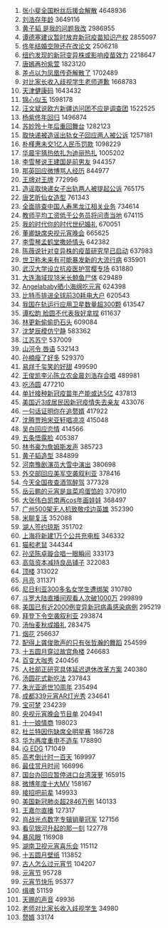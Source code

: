 1. [张小斐全国粉丝后援会解散](https://s.weibo.com/weibo?q=%23%E5%BC%A0%E5%B0%8F%E6%96%90%E5%85%A8%E5%9B%BD%E7%B2%89%E4%B8%9D%E5%90%8E%E6%8F%B4%E4%BC%9A%E8%A7%A3%E6%95%A3%23&Refer=top) 4648936
1. [刘浩存年龄](https://s.weibo.com/weibo?q=%23%E5%88%98%E6%B5%A9%E5%AD%98%E5%B9%B4%E9%BE%84%23&Refer=top) 3649116
1. [黄子韬 是我的问题我改](https://s.weibo.com/weibo?q=%E9%BB%84%E5%AD%90%E9%9F%AC%20%E6%98%AF%E6%88%91%E7%9A%84%E9%97%AE%E9%A2%98%E6%88%91%E6%94%B9&Refer=top) 2986955
1. [谭德塞建议暂时放弃新冠疫苗知识产权](https://s.weibo.com/weibo?q=%23%E8%B0%AD%E5%BE%B7%E5%A1%9E%E5%BB%BA%E8%AE%AE%E6%9A%82%E6%97%B6%E6%94%BE%E5%BC%83%E6%96%B0%E5%86%A0%E7%96%AB%E8%8B%97%E7%9F%A5%E8%AF%86%E4%BA%A7%E6%9D%83%23&Refer=top) 2855097
1. [佟年结婚空隙还在改论文](https://s.weibo.com/weibo?q=%23%E4%BD%9F%E5%B9%B4%E7%BB%93%E5%A9%9A%E7%A9%BA%E9%9A%99%E8%BF%98%E5%9C%A8%E6%94%B9%E8%AE%BA%E6%96%87%23&Refer=top) 2506218
1. [纽约发现的新冠变异株或影响疫苗效力](https://s.weibo.com/weibo?q=%23%E7%BA%BD%E7%BA%A6%E5%8F%91%E7%8E%B0%E7%9A%84%E6%96%B0%E5%86%A0%E5%8F%98%E5%BC%82%E6%A0%AA%E6%88%96%E5%BD%B1%E5%93%8D%E7%96%AB%E8%8B%97%E6%95%88%E5%8A%9B%23&Refer=top) 2218647
1. [唐嫣再扮紫萱](https://s.weibo.com/weibo?q=%23%E5%94%90%E5%AB%A3%E5%86%8D%E6%89%AE%E7%B4%AB%E8%90%B1%23&Refer=top) 1823120
1. [差点以为凤凰传奇解散了](https://s.weibo.com/weibo?q=%23%E5%B7%AE%E7%82%B9%E4%BB%A5%E4%B8%BA%E5%87%A4%E5%87%B0%E4%BC%A0%E5%A5%87%E8%A7%A3%E6%95%A3%E4%BA%86%23&Refer=top) 1702489
1. [对比家长收入歧视学生老师道歉](https://s.weibo.com/weibo?q=%23%E5%AF%B9%E6%AF%94%E5%AE%B6%E9%95%BF%E6%94%B6%E5%85%A5%E6%AD%A7%E8%A7%86%E5%AD%A6%E7%94%9F%E8%80%81%E5%B8%88%E9%81%93%E6%AD%89%23&Refer=top) 1668783
1. [天津健康码](https://s.weibo.com/weibo?q=%E5%A4%A9%E6%B4%A5%E5%81%A5%E5%BA%B7%E7%A0%81&Refer=top) 1643432
1. [锦心似玉](https://s.weibo.com/weibo?q=%23%E9%94%A6%E5%BF%83%E4%BC%BC%E7%8E%89%23&Refer=top) 1598178
1. [汪文斌说欧方新疆访问团不应是调查团](https://s.weibo.com/weibo?q=%23%E6%B1%AA%E6%96%87%E6%96%8C%E8%AF%B4%E6%AC%A7%E6%96%B9%E6%96%B0%E7%96%86%E8%AE%BF%E9%97%AE%E5%9B%A2%E4%B8%8D%E5%BA%94%E6%98%AF%E8%B0%83%E6%9F%A5%E5%9B%A2%23&Refer=top) 1522525
1. [杨紫佟年回归](https://s.weibo.com/weibo?q=%23%E6%9D%A8%E7%B4%AB%E4%BD%9F%E5%B9%B4%E5%9B%9E%E5%BD%92%23&Refer=top) 1496874
1. [苏妙玲十年后重回舞台](https://s.weibo.com/weibo?q=%23%E8%8B%8F%E5%A6%99%E7%8E%B2%E5%8D%81%E5%B9%B4%E5%90%8E%E9%87%8D%E5%9B%9E%E8%88%9E%E5%8F%B0%23&Refer=top) 1282123
1. [取快递被造谣出轨女子回应两人被公诉](https://s.weibo.com/weibo?q=%23%E5%8F%96%E5%BF%AB%E9%80%92%E8%A2%AB%E9%80%A0%E8%B0%A3%E5%87%BA%E8%BD%A8%E5%A5%B3%E5%AD%90%E5%9B%9E%E5%BA%94%E4%B8%A4%E4%BA%BA%E8%A2%AB%E5%85%AC%E8%AF%89%23&Refer=top) 1257181
1. [朴槿惠未交1亿人民币罚款](https://s.weibo.com/weibo?q=%E6%9C%B4%E6%A7%BF%E6%83%A0%E6%9C%AA%E4%BA%A41%E4%BA%BF%E4%BA%BA%E6%B0%91%E5%B8%81%E7%BD%9A%E6%AC%BE&Refer=top) 1098229
1. [华晨宇猜热依扎为迪丽热扎](https://s.weibo.com/weibo?q=%E5%8D%8E%E6%99%A8%E5%AE%87%E7%8C%9C%E7%83%AD%E4%BE%9D%E6%89%8E%E4%B8%BA%E8%BF%AA%E4%B8%BD%E7%83%AD%E6%89%8E&Refer=top) 1005202
1. [李雪琴说王建国是前男友](https://s.weibo.com/weibo?q=%E6%9D%8E%E9%9B%AA%E7%90%B4%E8%AF%B4%E7%8E%8B%E5%BB%BA%E5%9B%BD%E6%98%AF%E5%89%8D%E7%94%B7%E5%8F%8B&Refer=top) 944357
1. [那英回应微博骂人经历](https://s.weibo.com/weibo?q=%23%E9%82%A3%E8%8B%B1%E5%9B%9E%E5%BA%94%E5%BE%AE%E5%8D%9A%E9%AA%82%E4%BA%BA%E7%BB%8F%E5%8E%86%23&Refer=top) 844977
1. [王牌对王牌](https://s.weibo.com/weibo?q=%E7%8E%8B%E7%89%8C%E5%AF%B9%E7%8E%8B%E7%89%8C&Refer=top) 772996
1. [造谣取快递女子出轨两人被提起公诉](https://s.weibo.com/weibo?q=%23%E9%80%A0%E8%B0%A3%E5%8F%96%E5%BF%AB%E9%80%92%E5%A5%B3%E5%AD%90%E5%87%BA%E8%BD%A8%E4%B8%A4%E4%BA%BA%E8%A2%AB%E6%8F%90%E8%B5%B7%E5%85%AC%E8%AF%89%23&Refer=top) 765175
1. [唐艺昕仙女造型](https://s.weibo.com/weibo?q=%23%E5%94%90%E8%89%BA%E6%98%95%E4%BB%99%E5%A5%B3%E9%80%A0%E5%9E%8B%23&Refer=top) 761343
1. [全面排查中国人寿黑龙江相关业务](https://s.weibo.com/weibo?q=%23%E5%85%A8%E9%9D%A2%E6%8E%92%E6%9F%A5%E4%B8%AD%E5%9B%BD%E4%BA%BA%E5%AF%BF%E9%BB%91%E9%BE%99%E6%B1%9F%E7%9B%B8%E5%85%B3%E4%B8%9A%E5%8A%A1%23&Refer=top) 734614
1. [教师平均工资低于公务员将问责当地](https://s.weibo.com/weibo?q=%23%E6%95%99%E5%B8%88%E5%B9%B3%E5%9D%87%E5%B7%A5%E8%B5%84%E4%BD%8E%E4%BA%8E%E5%85%AC%E5%8A%A1%E5%91%98%E5%B0%86%E9%97%AE%E8%B4%A3%E5%BD%93%E5%9C%B0%23&Refer=top) 674115
1. [我的时代你的时代世纪婚礼](https://s.weibo.com/weibo?q=%23%E6%88%91%E7%9A%84%E6%97%B6%E4%BB%A3%E4%BD%A0%E7%9A%84%E6%97%B6%E4%BB%A3%E4%B8%96%E7%BA%AA%E5%A9%9A%E7%A4%BC%23&Refer=top) 670051
1. [董卿缺席央视元宵晚会](https://s.weibo.com/weibo?q=%23%E8%91%A3%E5%8D%BF%E7%BC%BA%E5%B8%AD%E5%A4%AE%E8%A7%86%E5%85%83%E5%AE%B5%E6%99%9A%E4%BC%9A%23&Refer=top) 665625
1. [李雪琴孟鹤堂撒娇情头](https://s.weibo.com/weibo?q=%E6%9D%8E%E9%9B%AA%E7%90%B4%E5%AD%9F%E9%B9%A4%E5%A0%82%E6%92%92%E5%A8%87%E6%83%85%E5%A4%B4&Refer=top) 642382
1. [陈薇说针对变异株的疫苗研究早已启动](https://s.weibo.com/weibo?q=%23%E9%99%88%E8%96%87%E8%AF%B4%E9%92%88%E5%AF%B9%E5%8F%98%E5%BC%82%E6%A0%AA%E7%9A%84%E7%96%AB%E8%8B%97%E7%A0%94%E7%A9%B6%E6%97%A9%E5%B7%B2%E5%90%AF%E5%8A%A8%23&Refer=top) 637983
1. [世卫称未来有可能暴发新的大流行病](https://s.weibo.com/weibo?q=%23%E4%B8%96%E5%8D%AB%E7%A7%B0%E6%9C%AA%E6%9D%A5%E6%9C%89%E5%8F%AF%E8%83%BD%E6%9A%B4%E5%8F%91%E6%96%B0%E7%9A%84%E5%A4%A7%E6%B5%81%E8%A1%8C%E7%97%85%23&Refer=top) 635901
1. [武汉大学设立抗疫医护赏樱专场](https://s.weibo.com/weibo?q=%E6%AD%A6%E6%B1%89%E5%A4%A7%E5%AD%A6%E8%AE%BE%E7%AB%8B%E6%8A%97%E7%96%AB%E5%8C%BB%E6%8A%A4%E8%B5%8F%E6%A8%B1%E4%B8%93%E5%9C%BA&Refer=top) 631880
1. [大连海域现18米长鲸鱼尸体](https://s.weibo.com/weibo?q=%E5%A4%A7%E8%BF%9E%E6%B5%B7%E5%9F%9F%E7%8E%B018%E7%B1%B3%E9%95%BF%E9%B2%B8%E9%B1%BC%E5%B0%B8%E4%BD%93&Refer=top) 629489
1. [Angelababy晒小海绵吃元宵](https://s.weibo.com/weibo?q=%23Angelababy%E6%99%92%E5%B0%8F%E6%B5%B7%E7%BB%B5%E5%90%83%E5%85%83%E5%AE%B5%23&Refer=top) 624398
1. [比特币排进全球前30耗电大户](https://s.weibo.com/weibo?q=%E6%AF%94%E7%89%B9%E5%B8%81%E6%8E%92%E8%BF%9B%E5%85%A8%E7%90%83%E5%89%8D30%E8%80%97%E7%94%B5%E5%A4%A7%E6%88%B7&Refer=top) 620543
1. [我国在轨运行应用卫星数量超300颗](https://s.weibo.com/weibo?q=%23%E6%88%91%E5%9B%BD%E5%9C%A8%E8%BD%A8%E8%BF%90%E8%A1%8C%E5%BA%94%E7%94%A8%E5%8D%AB%E6%98%9F%E6%95%B0%E9%87%8F%E8%B6%85300%E9%A2%97%23&Refer=top) 613547
1. [谭松韵 脸圆不代表我好拿捏](https://s.weibo.com/weibo?q=%E8%B0%AD%E6%9D%BE%E9%9F%B5%20%E8%84%B8%E5%9C%86%E4%B8%8D%E4%BB%A3%E8%A1%A8%E6%88%91%E5%A5%BD%E6%8B%BF%E6%8D%8F&Refer=top) 611637
1. [林更新偷偷扔石头](https://s.weibo.com/weibo?q=%23%E6%9E%97%E6%9B%B4%E6%96%B0%E5%81%B7%E5%81%B7%E6%89%94%E7%9F%B3%E5%A4%B4%23&Refer=top) 609084
1. [沈梦辰模仿宁静](https://s.weibo.com/weibo?q=%23%E6%B2%88%E6%A2%A6%E8%BE%B0%E6%A8%A1%E4%BB%BF%E5%AE%81%E9%9D%99%23&Refer=top) 583362
1. [江苏苏宁](https://s.weibo.com/weibo?q=%E6%B1%9F%E8%8B%8F%E8%8B%8F%E5%AE%81&Refer=top) 537009
1. [山河令 唇语](https://s.weibo.com/weibo?q=%E5%B1%B1%E6%B2%B3%E4%BB%A4%20%E5%94%87%E8%AF%AD&Refer=top) 532143
1. [孙楠瘦了好多](https://s.weibo.com/weibo?q=%E5%AD%99%E6%A5%A0%E7%98%A6%E4%BA%86%E5%A5%BD%E5%A4%9A&Refer=top) 529370
1. [易烊千玺笑的好甜](https://s.weibo.com/weibo?q=%23%E6%98%93%E7%83%8A%E5%8D%83%E7%8E%BA%E7%AC%91%E7%9A%84%E5%A5%BD%E7%94%9C%23&Refer=top) 499590
1. [王俊凯李沁陈立农金晨刘浩存合唱](https://s.weibo.com/weibo?q=%23%E7%8E%8B%E4%BF%8A%E5%87%AF%E6%9D%8E%E6%B2%81%E9%99%88%E7%AB%8B%E5%86%9C%E9%87%91%E6%99%A8%E5%88%98%E6%B5%A9%E5%AD%98%E5%90%88%E5%94%B1%23&Refer=top) 489981
1. [吃汤圆](https://s.weibo.com/weibo?q=%E5%90%83%E6%B1%A4%E5%9C%86&Refer=top) 477210
1. [单针接种新冠疫苗年产能或达5亿](https://s.weibo.com/weibo?q=%23%E5%8D%95%E9%92%88%E6%8E%A5%E7%A7%8D%E6%96%B0%E5%86%A0%E7%96%AB%E8%8B%97%E5%B9%B4%E4%BA%A7%E8%83%BD%E6%88%96%E8%BE%BE5%E4%BA%BF%23&Refer=top) 437813
1. [美国近3成居民因新冠疫情失去亲友](https://s.weibo.com/weibo?q=%E7%BE%8E%E5%9B%BD%E8%BF%913%E6%88%90%E5%B1%85%E6%B0%91%E5%9B%A0%E6%96%B0%E5%86%A0%E7%96%AB%E6%83%85%E5%A4%B1%E5%8E%BB%E4%BA%B2%E5%8F%8B&Refer=top) 433076
1. [一句话证明你在追赘婿](https://s.weibo.com/weibo?q=%23%E4%B8%80%E5%8F%A5%E8%AF%9D%E8%AF%81%E6%98%8E%E4%BD%A0%E5%9C%A8%E8%BF%BD%E8%B5%98%E5%A9%BF%23&Refer=top) 417922
1. [沈腾贾玲宋亚轩唱凉凉](https://s.weibo.com/weibo?q=%23%E6%B2%88%E8%85%BE%E8%B4%BE%E7%8E%B2%E5%AE%8B%E4%BA%9A%E8%BD%A9%E5%94%B1%E5%87%89%E5%87%89%23&Refer=top) 415048
1. [吴白回应恋情](https://s.weibo.com/weibo?q=%23%E5%90%B4%E7%99%BD%E5%9B%9E%E5%BA%94%E6%81%8B%E6%83%85%23&Refer=top) 414566
1. [五条悟露脸](https://s.weibo.com/weibo?q=%23%E4%BA%94%E6%9D%A1%E6%82%9F%E9%9C%B2%E8%84%B8%23&Refer=top) 405387
1. [林书豪为詹姆斯发声](https://s.weibo.com/weibo?q=%E6%9E%97%E4%B9%A6%E8%B1%AA%E4%B8%BA%E8%A9%B9%E5%A7%86%E6%96%AF%E5%8F%91%E5%A3%B0&Refer=top) 385723
1. [黄子韬造型](https://s.weibo.com/weibo?q=%E9%BB%84%E5%AD%90%E9%9F%AC%E9%80%A0%E5%9E%8B&Refer=top) 384899
1. [河南豫剧演员大雪中演出](https://s.weibo.com/weibo?q=%23%E6%B2%B3%E5%8D%97%E8%B1%AB%E5%89%A7%E6%BC%94%E5%91%98%E5%A4%A7%E9%9B%AA%E4%B8%AD%E6%BC%94%E5%87%BA%23&Refer=top) 380698
1. [外交部回应美军空袭叙利亚](https://s.weibo.com/weibo?q=%23%E5%A4%96%E4%BA%A4%E9%83%A8%E5%9B%9E%E5%BA%94%E7%BE%8E%E5%86%9B%E7%A9%BA%E8%A2%AD%E5%8F%99%E5%88%A9%E4%BA%9A%23&Refer=top) 378416
1. [今天全国夜查酒驾醉驾](https://s.weibo.com/weibo?q=%23%E4%BB%8A%E5%A4%A9%E5%85%A8%E5%9B%BD%E5%A4%9C%E6%9F%A5%E9%85%92%E9%A9%BE%E9%86%89%E9%A9%BE%23&Refer=top) 377328
1. [岳云鹏的元宵是韭菜鸡蛋馅的](https://s.weibo.com/weibo?q=%E5%B2%B3%E4%BA%91%E9%B9%8F%E7%9A%84%E5%85%83%E5%AE%B5%E6%98%AF%E9%9F%AD%E8%8F%9C%E9%B8%A1%E8%9B%8B%E9%A6%85%E7%9A%84&Refer=top) 370910
1. [大张伟白凯南再cos年画娃娃](https://s.weibo.com/weibo?q=%23%E5%A4%A7%E5%BC%A0%E4%BC%9F%E7%99%BD%E5%87%AF%E5%8D%97%E5%86%8Dcos%E5%B9%B4%E7%94%BB%E5%A8%83%E5%A8%83%23&Refer=top) 368497
1. [广州500架无人机致敬戍边英雄](https://s.weibo.com/weibo?q=%23%E5%B9%BF%E5%B7%9E500%E6%9E%B6%E6%97%A0%E4%BA%BA%E6%9C%BA%E8%87%B4%E6%95%AC%E6%88%8D%E8%BE%B9%E8%8B%B1%E9%9B%84%23&Refer=top) 352390
1. [米聊复活](https://s.weibo.com/weibo?q=%E7%B1%B3%E8%81%8A%E5%A4%8D%E6%B4%BB&Refer=top) 352088
1. [湖人签约琼斯](https://s.weibo.com/weibo?q=%E6%B9%96%E4%BA%BA%E7%AD%BE%E7%BA%A6%E7%90%BC%E6%96%AF&Refer=top) 351702
1. [上海将新建1万个公共充电桩](https://s.weibo.com/weibo?q=%E4%B8%8A%E6%B5%B7%E5%B0%86%E6%96%B0%E5%BB%BA1%E4%B8%87%E4%B8%AA%E5%85%AC%E5%85%B1%E5%85%85%E7%94%B5%E6%A1%A9&Refer=top) 346332
1. [猫和老鼠](https://s.weibo.com/weibo?q=%E7%8C%AB%E5%92%8C%E8%80%81%E9%BC%A0&Refer=top) 344344
1. [孙坚陈卓璇合唱一眼瞬间](https://s.weibo.com/weibo?q=%23%E5%AD%99%E5%9D%9A%E9%99%88%E5%8D%93%E7%92%87%E5%90%88%E5%94%B1%E4%B8%80%E7%9C%BC%E7%9E%AC%E9%97%B4%23&Refer=top) 333173
1. [高瓴资本减持良品铺子](https://s.weibo.com/weibo?q=%E9%AB%98%E7%93%B4%E8%B5%84%E6%9C%AC%E5%87%8F%E6%8C%81%E8%89%AF%E5%93%81%E9%93%BA%E5%AD%90&Refer=top) 322083
1. [顶楼](https://s.weibo.com/weibo?q=%E9%A1%B6%E6%A5%BC&Refer=top) 313022
1. [月亮](https://s.weibo.com/weibo?q=%E6%9C%88%E4%BA%AE&Refer=top) 311371
1. [尼日利亚300多名女学生遭绑架](https://s.weibo.com/weibo?q=%E5%B0%BC%E6%97%A5%E5%88%A9%E4%BA%9A300%E5%A4%9A%E5%90%8D%E5%A5%B3%E5%AD%A6%E7%94%9F%E9%81%AD%E7%BB%91%E6%9E%B6&Refer=top) 310780
1. [斗罗大陆直播间观看人次破1000万](https://s.weibo.com/weibo?q=%E6%96%97%E7%BD%97%E5%A4%A7%E9%99%86%E7%9B%B4%E6%92%AD%E9%97%B4%E8%A7%82%E7%9C%8B%E4%BA%BA%E6%AC%A1%E7%A0%B41000%E4%B8%87&Refer=top) 299899
1. [美国已有近2000例变异新冠病毒感染病例](https://s.weibo.com/weibo?q=%23%E7%BE%8E%E5%9B%BD%E5%B7%B2%E6%9C%89%E8%BF%912000%E4%BE%8B%E5%8F%98%E5%BC%82%E6%96%B0%E5%86%A0%E7%97%85%E6%AF%92%E6%84%9F%E6%9F%93%E7%97%85%E4%BE%8B%23&Refer=top) 295219
1. [拜登下令空袭叙利亚](https://s.weibo.com/weibo?q=%23%E6%8B%9C%E7%99%BB%E4%B8%8B%E4%BB%A4%E7%A9%BA%E8%A2%AD%E5%8F%99%E5%88%A9%E4%BA%9A%23&Refer=top) 293874
1. [汤怡麦秋成婚礼](https://s.weibo.com/weibo?q=%23%E6%B1%A4%E6%80%A1%E9%BA%A6%E7%A7%8B%E6%88%90%E5%A9%9A%E7%A4%BC%23&Refer=top) 283475
1. [烟花](https://s.weibo.com/weibo?q=%E7%83%9F%E8%8A%B1&Refer=top) 256637
1. [配得上龚俊歌声的只有张哲瀚的舞蹈](https://s.weibo.com/weibo?q=%23%E9%85%8D%E5%BE%97%E4%B8%8A%E9%BE%9A%E4%BF%8A%E6%AD%8C%E5%A3%B0%E7%9A%84%E5%8F%AA%E6%9C%89%E5%BC%A0%E5%93%B2%E7%80%9A%E7%9A%84%E8%88%9E%E8%B9%88%23&Refer=top) 254599
1. [十五圆月穿过故宫角楼](https://s.weibo.com/weibo?q=%23%E5%8D%81%E4%BA%94%E5%9C%86%E6%9C%88%E7%A9%BF%E8%BF%87%E6%95%85%E5%AE%AB%E8%A7%92%E6%A5%BC%23&Refer=top) 246683
1. [百变大咖秀](https://s.weibo.com/weibo?q=%E7%99%BE%E5%8F%98%E5%A4%A7%E5%92%96%E7%A7%80&Refer=top) 240456
1. [人社部正研究具体延迟退休改革方案](https://s.weibo.com/weibo?q=%23%E4%BA%BA%E7%A4%BE%E9%83%A8%E6%AD%A3%E7%A0%94%E7%A9%B6%E5%85%B7%E4%BD%93%E5%BB%B6%E8%BF%9F%E9%80%80%E4%BC%91%E6%94%B9%E9%9D%A9%E6%96%B9%E6%A1%88%23&Refer=top) 240380
1. [汤圆花式新吃法](https://s.weibo.com/weibo?q=%23%E6%B1%A4%E5%9C%86%E8%8A%B1%E5%BC%8F%E6%96%B0%E5%90%83%E6%B3%95%23&Refer=top) 237843
1. [朱光亚逝世10周年](https://s.weibo.com/weibo?q=%23%E6%9C%B1%E5%85%89%E4%BA%9A%E9%80%9D%E4%B8%9610%E5%91%A8%E5%B9%B4%23&Refer=top) 235494
1. [成都339元宵AR灯光秀](https://s.weibo.com/weibo?q=%E6%88%90%E9%83%BD339%E5%85%83%E5%AE%B5AR%E7%81%AF%E5%85%89%E7%A7%80&Refer=top) 234641
1. [宝可梦](https://s.weibo.com/weibo?q=%E5%AE%9D%E5%8F%AF%E6%A2%A6&Refer=top) 234239
1. [央视元宵晚会节目单](https://s.weibo.com/weibo?q=%23%E5%A4%AE%E8%A7%86%E5%85%83%E5%AE%B5%E6%99%9A%E4%BC%9A%E8%8A%82%E7%9B%AE%E5%8D%95%23&Refer=top) 204941
1. [十一娘情商](https://s.weibo.com/weibo?q=%23%E5%8D%81%E4%B8%80%E5%A8%98%E6%83%85%E5%95%86%23&Refer=top) 198023
1. [杜兰特因伤缺席全明星赛](https://s.weibo.com/weibo?q=%E6%9D%9C%E5%85%B0%E7%89%B9%E5%9B%A0%E4%BC%A4%E7%BC%BA%E5%B8%AD%E5%85%A8%E6%98%8E%E6%98%9F%E8%B5%9B&Refer=top) 186728
1. [华为再度重申不造车](https://s.weibo.com/weibo?q=%E5%8D%8E%E4%B8%BA%E5%86%8D%E5%BA%A6%E9%87%8D%E7%94%B3%E4%B8%8D%E9%80%A0%E8%BD%A6&Refer=top) 178890
1. [iG EDG](https://s.weibo.com/weibo?q=%23iG%20EDG%23&Refer=top) 171049
1. [高考倒计时一百天](https://s.weibo.com/weibo?q=%23%E9%AB%98%E8%80%83%E5%80%92%E8%AE%A1%E6%97%B6%E4%B8%80%E7%99%BE%E5%A4%A9%23&Refer=top) 169997
1. [最佳赏月时间](https://s.weibo.com/weibo?q=%E6%9C%80%E4%BD%B3%E8%B5%8F%E6%9C%88%E6%97%B6%E9%97%B4&Refer=top) 166996
1. [国台办回应暂停进口台湾菠萝](https://s.weibo.com/weibo?q=%23%E5%9B%BD%E5%8F%B0%E5%8A%9E%E5%9B%9E%E5%BA%94%E6%9A%82%E5%81%9C%E8%BF%9B%E5%8F%A3%E5%8F%B0%E6%B9%BE%E8%8F%A0%E8%90%9D%23&Refer=top) 165915
1. [微博年度十大MV](https://s.weibo.com/weibo?q=%23%E5%BE%AE%E5%8D%9A%E5%B9%B4%E5%BA%A6%E5%8D%81%E5%A4%A7MV%23&Refer=top) 158167
1. [接招吧前辈](https://s.weibo.com/weibo?q=%E6%8E%A5%E6%8B%9B%E5%90%A7%E5%89%8D%E8%BE%88&Refer=top) 149933
1. [美国新冠肺炎超2846万例](https://s.weibo.com/weibo?q=%E7%BE%8E%E5%9B%BD%E6%96%B0%E5%86%A0%E8%82%BA%E7%82%8E%E8%B6%852846%E4%B8%87%E4%BE%8B&Refer=top) 140133
1. [王嘉尔直播](https://s.weibo.com/weibo?q=%E7%8E%8B%E5%98%89%E5%B0%94%E7%9B%B4%E6%92%AD&Refer=top) 127317
1. [肖战光点数字专辑销量冠军](https://s.weibo.com/weibo?q=%23%E8%82%96%E6%88%98%E5%85%89%E7%82%B9%E6%95%B0%E5%AD%97%E4%B8%93%E8%BE%91%E9%94%80%E9%87%8F%E5%86%A0%E5%86%9B%23&Refer=top) 127156
1. [看见银河升起的那一刻](https://s.weibo.com/weibo?q=%E7%9C%8B%E8%A7%81%E9%93%B6%E6%B2%B3%E5%8D%87%E8%B5%B7%E7%9A%84%E9%82%A3%E4%B8%80%E5%88%BB&Refer=top) 122778
1. [暴风眼](https://s.weibo.com/weibo?q=%E6%9A%B4%E9%A3%8E%E7%9C%BC&Refer=top) 116908
1. [湖南卫视元宵喜乐会](https://s.weibo.com/weibo?q=%E6%B9%96%E5%8D%97%E5%8D%AB%E8%A7%86%E5%85%83%E5%AE%B5%E5%96%9C%E4%B9%90%E4%BC%9A&Refer=top) 115112
1. [十五圆月壁纸](https://s.weibo.com/weibo?q=%23%E5%8D%81%E4%BA%94%E5%9C%86%E6%9C%88%E5%A3%81%E7%BA%B8%23&Refer=top) 113852
1. [古人怎么过元宵节](https://s.weibo.com/weibo?q=%23%E5%8F%A4%E4%BA%BA%E6%80%8E%E4%B9%88%E8%BF%87%E5%85%83%E5%AE%B5%E8%8A%82%23&Refer=top) 104207
1. [元宵节](https://s.weibo.com/weibo?q=%E5%85%83%E5%AE%B5%E8%8A%82&Refer=top) 95728
1. [元宵节快乐](https://s.weibo.com/weibo?q=%E5%85%83%E5%AE%B5%E8%8A%82%E5%BF%AB%E4%B9%90&Refer=top) 95377
1. [缉魂](https://s.weibo.com/weibo?q=%E7%BC%89%E9%AD%82&Refer=top) 51159
1. [天赐的声音](https://s.weibo.com/weibo?q=%E5%A4%A9%E8%B5%90%E7%9A%84%E5%A3%B0%E9%9F%B3&Refer=top) 49936
1. [老师对比家长收入歧视学生](https://s.weibo.com/weibo?q=%E8%80%81%E5%B8%88%E5%AF%B9%E6%AF%94%E5%AE%B6%E9%95%BF%E6%94%B6%E5%85%A5%E6%AD%A7%E8%A7%86%E5%AD%A6%E7%94%9F&Refer=top) 34980
1. [赘婿](https://s.weibo.com/weibo?q=%E8%B5%98%E5%A9%BF&Refer=top) 33174